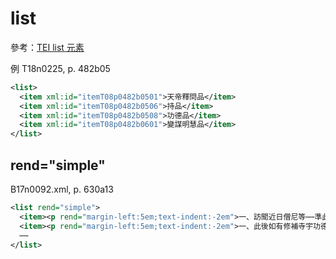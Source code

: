 # list

參考：[TEI list 元素](http://www.tei-c.org/release/doc/tei-p5-doc/zh-TW/html/ref-list.html)

例 T18n0225, p. 482b05

```xml
<list>
  <item xml:id="itemT08p0482b0501">天帝釋問品</item>
  <item xml:id="itemT08p0482b0506">持品</item>
  <item xml:id="itemT08p0482b0508">功德品</item>
  <item xml:id="itemT08p0482b0601">變謀明慧品</item>
</list>
```

## rend="simple"

B17n0092.xml, p. 630a13

```xml
<list rend="simple">
  <item><p rend="margin-left:5em;text-indent:-2em">一、訪聞近日僧尼等⋯⋯準此酬賞。</p></item>
  <item><p rend="margin-left:5em;text-indent:-2em">一、此後如有修補寺宇功德⋯⋯</p></item>
  ⋯⋯
</list>
```
